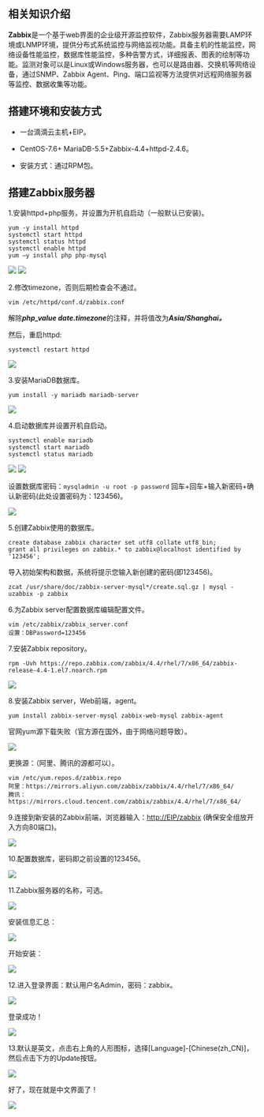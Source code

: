 ## 相关知识介绍

**Zabbix**是一个基于web界面的企业级开源监控软件，Zabbix服务器需要LAMP环境或LNMP环境，提供分布式系统监控与网络监视功能。具备主机的性能监控，网络设备性能监控，数据库性能监控，多种告警方式，详细报表、图表的绘制等功能。监测对象可以是Linux或Windows服务器，也可以是路由器、交换机等网络设备，通过SNMP、Zabbix Agent、Ping、端口监视等方法提供对远程网络服务器等监控、数据收集等功能。


## 搭建环境和安装方式

+ 一台滴滴云主机+EIP。

+ CentOS-7.6+ MariaDB-5.5+Zabbix-4.4+httpd-2.4.6。

+ 安装方式：通过RPM包。


## 搭建Zabbix服务器

1.安装httpd+php服务，并设置为开机自启动（一般默认已安装)。

```
yum -y install httpd
systemctl start httpd
systemctl status httpd
systemctl enable httpd
yum –y install php php-mysql
```

![](https://docpics.s3.didiyunapi.com/zabbix.service/1-1.png)
![](https://docpics.s3.didiyunapi.com/zabbix.service/1-2.png)

2.修改timezone，否则后期检查会不通过。

	vim /etc/httpd/conf.d/zabbix.conf
	
解除***php_value date.timezone***的注释，并将值改为***Asia/Shanghai。***

然后，重启httpd:

	systemctl restart httpd

![](https://docpics.s3.didiyunapi.com/zabbix.service/2-1.png)

3.安装MariaDB数据库。

	yum install -y mariadb mariadb-server
![](https://docpics.s3.didiyunapi.com/zabbix.service/3-1.png)

4.启动数据库并设置开机自启动。

```
systemctl enable mariadb 
systemctl start mariadb
systemctl status mariadb
```
![](https://docpics.s3.didiyunapi.com/zabbix.service/4-1.png)
![](https://docpics.s3.didiyunapi.com/zabbix.service/4-2.png)

设置数据库密码：```mysqladmin -u root -p password```
回车+回车+输入新密码+确认新密码(此处设置密码为：123456)。

![](https://docpics.s3.didiyunapi.com/zabbix.service/4-3.png)

5.创建Zabbix使用的数据库。

	create database zabbix character set utf8 collate utf8_bin;
	grant all privileges on zabbix.* to zabbix@localhost identified by '123456';
	
导入初始架构和数据，系统将提示您输入新创建的密码(即123456)。

	zcat /usr/share/doc/zabbix-server-mysql*/create.sql.gz | mysql -uzabbix -p zabbix

6.为Zabbix server配置数据库编辑配置文件。

	vim /etc/zabbix/zabbix_server.conf
	设置：DBPassword=123456

7.安装Zabbix repository。

	rpm -Uvh https://repo.zabbix.com/zabbix/4.4/rhel/7/x86_64/zabbix-release-4.4-1.el7.noarch.rpm

![](https://docpics.s3.didiyunapi.com/zabbix.service/7-1.png)

8.安装Zabbix server，Web前端，agent。

	yum install zabbix-server-mysql zabbix-web-mysql zabbix-agent
官网yum源下载失败（官方源在国外，由于网络问题导致）。

![](https://docpics.s3.didiyunapi.com/zabbix.service/8-1.png)

更换源：（阿里、腾讯的源都可以）。
	
	vim /etc/yum.repos.d/zabbix.repo
	阿里：https://mirrors.aliyun.com/zabbix/zabbix/4.4/rhel/7/x86_64/
	腾讯：https://mirrors.cloud.tencent.com/zabbix/zabbix/4.4/rhel/7/x86_64/

9.连接到新安装的Zabbix前端，浏览器输入：<http://EIP/zabbix> (确保安全组放开入方向80端口)。


![](https://docpics.s3.didiyunapi.com/zabbix.service/9-1.png)

10.配置数据库，密码即之前设置的123456。

![](https://docpics.s3.didiyunapi.com/zabbix.service/10-1.png)

11.Zabbix服务器的名称，可选。

![](https://docpics.s3.didiyunapi.com/zabbix.service/11-1.png)

安装信息汇总：

![](https://docpics.s3.didiyunapi.com/zabbix.service/11-2.png)

开始安装：

![](https://docpics.s3.didiyunapi.com/zabbix.service/11-3.png)

12.进入登录界面：默认用户名Admin，密码：zabbix。

![](https://docpics.s3.didiyunapi.com/zabbix.service/12-1.png)

登录成功！

![](https://docpics.s3.didiyunapi.com/zabbix.service/12-2.png)

13.默认是英文，点击右上角的人形图标，选择[Language]-[Chinese(zh_CN)]，然后点击下方的Update按钮。

![](https://docpics.s3.didiyunapi.com/zabbix.service/13-1.png)

好了，现在就是中文界面了！

![](https://docpics.s3.didiyunapi.com/zabbix.service/13-2.png)














 





















